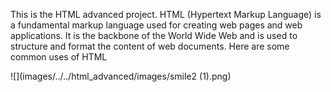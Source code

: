 This is the HTML advanced project. HTML (Hypertext Markup Language) is a fundamental markup language used for creating web pages and web applications. It is the backbone of the World Wide Web and is used to structure and format the content of web documents. Here are some common uses of HTML

![](images/../../html_advanced/images/smile2 (1).png)
